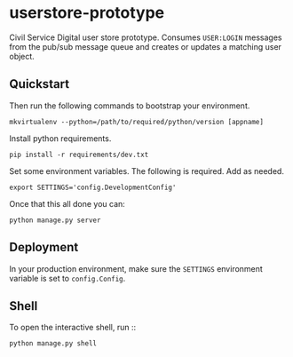 # userstore-prototype

Civil Service Digital user store prototype. Consumes `USER:LOGIN` messages from the pub/sub message queue and creates or updates a matching user object.

## Quickstart

Then run the following commands to bootstrap your environment.

```
mkvirtualenv --python=/path/to/required/python/version [appname]
```

Install python requirements.
```
pip install -r requirements/dev.txt
```

Set some environment variables. The following is required. Add as needed.

```
export SETTINGS='config.DevelopmentConfig'
```

Once that this all done you can:

```
python manage.py server
```

Deployment
----------

In your production environment, make sure the ``SETTINGS`` environment variable is set to ``config.Config``.


Shell
-----

To open the interactive shell, run ::

```
python manage.py shell
```
